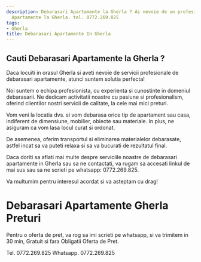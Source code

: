 ```yaml
---
description: Debarasari Apartamente la Gherla ? Ai nevoie de un profesionist in Debarasari
  Apartamente la Gherla. tel. 0772.269.825
tags:
- Gherla
title: Debarasari Apartamente In Gherla
---
```



## Cauti Debarasari Apartamente la Gherla ?

Daca locuiti in orasul Gherla si aveti nevoie de servicii profesionale de debarasari apartamente, atunci suntem solutia perfecta!

Noi suntem o echipa profesionista, cu experienta si cunostinte in domeniul debarasarii. Ne dedicam activitatii noastre cu pasiune si profesionalism, oferind clientilor nostri servicii de calitate, la cele mai mici preturi.

Vom veni la locatia dvs. si vom debarasa orice tip de apartament sau casa, indiferent de dimensiune, mobilier, obiecte sau materiale. In plus, ne asiguram ca vom lasa locul curat si ordonat.

De asemenea, oferim transportul si eliminarea materialelor debarasate, astfel incat sa va puteti relaxa si sa va bucurati de rezultatul final.

Daca doriti sa aflati mai multe despre serviciile noastre de debarasari apartamente in Gherla sau sa ne contactati, va rugam sa accesati linkul de mai sus sau sa ne scrieti pe whatsapp: 0772.269.825.

Va multumim pentru interesul acordat si va asteptam cu drag!

# Debarasari Apartamente Gherla Preturi
Pentru o oferta de pret, va rog sa imi scrieti pe whatsapp, si va trimitem in 30 min, Gratuit si fara Obligatii Oferta de Pret.

Tel. 0772.269.825
Whatsapp. 0772.269.825